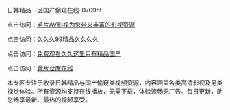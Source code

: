 日韩精品一区国产偷窥在线-0709ht

点击访问：<a href="https://heiliaoga6s9v.pages.dev">毛片AV影视为您带来丰富的影视资源</a>

点击访问：<a href="https://heiliaoow5kzm.pages.dev">久久久99精品久久久久</a>

点击访问：<a href="https://heiliao2dmwwy.pages.dev">免费观看久久这里只有精品国产</a>

点击访问：<a href="https://heiliaoll4qsx.pages.dev">黄片仓库在线</a>

<p>本专区专注于收录日韩精品与国产偷窥类视频资源，内容涵盖各类高清影视及另类视觉体验。所有资源均支持在线播放，无需下载，体验流畅无广告。每日更新，助您畅享最新、最热的视频享受。</p>

<span style="display:none;">[Canonical link](https://github.com/sap20250709/sap13 ）</span>

